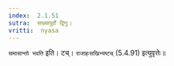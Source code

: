 ```yaml
---
index:  2.1.51
sutra:  सख्यापूर्वो द्विगुः।
vritti:  nyasa
---
```


`समासान्तो भवति` इति। टच्। `राजाहःसखिभ्यष्टच्` (5.4.91) इत्युवृत्तेः॥
